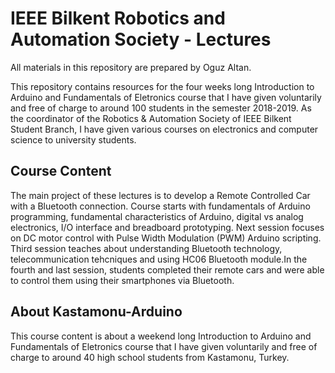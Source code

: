 # IEEE Bilkent Robotics and Automation Society - Lectures
All materials in this repository are prepared by Oguz Altan.

This repository contains resources for the four weeks long Introduction to Arduino and Fundamentals of Eletronics course that I have given voluntarily and free of charge to around 100 students in the semester 2018-2019. As the coordinator of the Robotics & Automation Society of IEEE Bilkent Student Branch, I have given various courses on electronics and computer science to university students. 
## Course Content
The main project of these lectures is to develop a Remote Controlled Car with a Bluetooth connection. Course starts with fundamentals of Arduino programming, fundamental characteristics of Arduino, digital vs analog electronics, I/O interface and breadboard prototyping. Next session focuses on DC motor control with Pulse Width Modulation (PWM) Arduino scripting. Third session teaches about understanding Bluetooth technology, telecommunication tehcniques and using HC06 Bluetooth module.In the fourth and last session, students completed their remote cars and were able to control them using their smartphones via Bluetooth. 
## About Kastamonu-Arduino
This course content is about a weekend long Introduction to Arduino and Fundamentals of Eletronics course that I have given voluntarily and free of charge to around 40 high school students from Kastamonu, Turkey.
